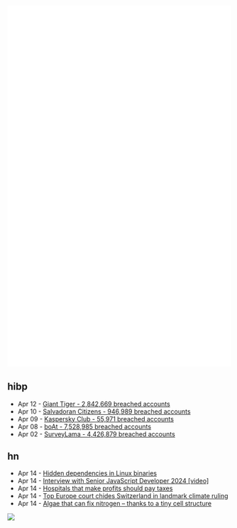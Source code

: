 ![Metrics](https://raw.githubusercontent.com/phixion/phixion/master/metrics.svg)

## hibp

<!--
for https://github.com/phixion/phixion/blob/main/.github/workflows/feeds.yml
-->
<!--START_SECTION:haveibeenpwnd-->
- Apr 12 - [Giant Tiger - 2,842,669 breached accounts](https://haveibeenpwned.com/PwnedWebsites#GiantTiger)
- Apr 10 - [Salvadoran Citizens - 946,989 breached accounts](https://haveibeenpwned.com/PwnedWebsites#SalvadoranCitizens)
- Apr 09 - [Kaspersky Club - 55,971 breached accounts](https://haveibeenpwned.com/PwnedWebsites#KasperskyClub)
- Apr 08 - [boAt - 7,528,985 breached accounts](https://haveibeenpwned.com/PwnedWebsites#boAt)
- Apr 02 - [SurveyLama - 4,426,879 breached accounts](https://haveibeenpwned.com/PwnedWebsites#SurveyLama)
<!--END_SECTION:haveibeenpwnd-->

## hn

<!--
for https://github.com/phixion/phixion/blob/main/.github/workflows/feeds.yml
-->
<!--START_SECTION:hn-->
- Apr 14 - [Hidden dependencies in Linux binaries](http://thelittleengineerthatcould.blogspot.com/2024/04/hidden-dependencies-in-linux-binaries.html)
- Apr 14 - [Interview with Senior JavaScript Developer 2024 [video]](https://www.youtube.com/watch?v=aWfYxg-Ypm4)
- Apr 14 - [Hospitals that make profits should pay taxes](https://www.statnews.com/2024/04/14/nonprofit-hospitals-turn-profit-charity-care-tax-exempt-status/)
- Apr 14 - [Top Europe court chides Switzerland in landmark climate ruling](https://phys.org/news/2024-04-europe-court-chides-switzerland-landmark.html)
- Apr 14 - [Algae that can fix nitrogen – thanks to a tiny cell structure](https://www.nature.com/articles/d41586-024-01046-z)
<!--END_SECTION:hn-->

<!--
for https://yhype.me
-->
![](https://hit.yhype.me/github/profile?user_id=13013670)
